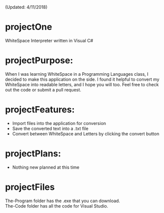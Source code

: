 (Updated: 4/11/2018) 
# projectOne 
WhiteSpace Interpreter written in Visual C#

# projectPurpose:

When I was learning WhiteSpace in a Programming Languages class, I decided to make this application on the side. I found it helpful to convert my WhiteSpace into readable letters, and I hope you will too. Feel free to check out the code or submit a pull request.

# projectFeatures:
 - Import files into the application for conversion
 - Save the converted text into a .txt file
 - Convert between WhiteSpace and Letters by clicking the convert button
 
 # projectPlans:
 - Nothing new planned at this time
 
 # projectFiles
 The-Program folder has the .exe that you can download.                                           
    The-Code folder has all the code for Visual Studio.
